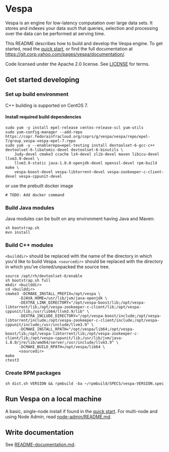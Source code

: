 # Vespa
Vespa is an engine for low-latency computation over large data sets.
It stores and indexes your data such that queries, selection and processing over the
data can be performed at serving time.

This README describes how to build and develop the Vespa engine. To get started, read the
[quick start](https://git.corp.yahoo.com/pages/vespa/documentation/documentation/vespa-quick-start.html), or find the full
documentation at https://git.corp.yahoo.com/pages/vespa/documentation/.

Code licensed under the Apache 2.0 license. See [LICENSE](LICENSE) for terms.

## Get started developing

### Set up build environment
C++ building is supported on CentOS 7.

#### Install required build dependencies
    sudo yum -y install epel-release centos-release-scl yum-utils
    sudo yum-config-manager --add-repo https://copr.fedorainfracloud.org/coprs/g/vespa/vespa/repo/epel-7/group_vespa-vespa-epel-7.repo
    sudo yum -y --enablerepo=epel-testing install devtoolset-6-gcc-c++ devtoolset-6-libatomic-devel devtoolset-6-binutils \
        Judy-devel cmake3 ccache lz4-devel zlib-devel maven libicu-devel llvm3.9-devel \
        llvm3.9-static java-1.8.0-openjdk-devel openssl-devel rpm-build make \
        vespa-boost-devel vespa-libtorrent-devel vespa-zookeeper-c-client-devel vespa-cppunit-devel
or use the prebuilt docker image

    # TODO: Add docker command

### Build Java modules
Java modules can be built on any environment having Java and Maven:

    sh bootstrap.sh
    mvn install

### Build C++ modules
`<builddir>` should be replaced with the name of the directory in which you'd like to build Vespa. `<sourcedir>` should be replaced with the directory in which you've cloned/unpacked the source tree.

    source /opt/rh/devtoolset-6/enable
    sh bootstrap.sh full
    mkdir <builddir>
    cd <builddir>
    cmake3 -DCMAKE_INSTALL_PREFIX=/opt/vespa \
          -DJAVA_HOME=/usr/lib/jvm/java-openjdk \
          -DEXTRA_LINK_DIRECTORY="/opt/vespa-boost/lib;/opt/vespa-libtorrent/lib;/opt/vespa-zookeeper-c-client/lib;/opt/vespa-cppunit/lib;/usr/lib64/llvm3.9/lib" \
          -DEXTRA_INCLUDE_DIRECTORY="/opt/vespa-boost/include;/opt/vespa-libtorrent/include;/opt/vespa-zookeeper-c-client/include;/opt/vespa-cppunit/include;/usr/include/llvm3.9" \
          -DCMAKE_INSTALL_RPATH="/opt/vespa/lib64;/opt/vespa-boost/lib;/opt/vespa-libtorrent/lib;/opt/vespa-zookeeper-c-client/lib;/opt/vespa-cppunit/lib;/usr/lib/jvm/java-1.8.0/jre/lib/amd64/server;/usr/include/llvm3.9" \
          -DCMAKE_BUILD_RPATH=/opt/vespa/lib64 \
          <sourcedir>
    make
    ctest3

### Create RPM packages
    sh dist.sh VERSION && rpmbuild -ba ~/rpmbuild/SPECS/vespa-VERSION.spec


## Run Vespa on a local machine
A basic, single-node install if found in the 
[quick start](https://git.corp.yahoo.com/pages/vespa/documentation/documentation/vespa-quick-start.html).
For multi-node and using Node Admin, read [node-admin/README.md](node-admin/README.md).

## Write documentation
See [README-documentation.md](README-documentation.md).
